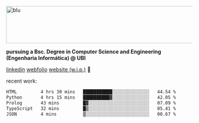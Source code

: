 
<img width="1415" height="100" alt="blu" src="https://github.com/rdsilva01/rdsilva01/assets/101207588/deb060e5-d035-4f09-b511-e3f50605b207">

**pursuing a Bsc. Degree in Computer Science and Engineering (Engenharia Informática) @ UBI** 

[linkedin](https://www.linkedin.com/in/rodrigo-silva-455b291bb/)
[webfolio](https://rdsilva01.github.io/portfolio-resume)
[website (w.i.p.)](https://rdsilva01.github.io/) 🏁

<!-- ![](https://komarev.com/ghpvc/?username=rdsilva01) -->

recent work:
<!--START_SECTION:waka-->

```txt
HTML         4 hrs 30 mins   ███████████░░░░░░░░░░░░░░   44.54 %
Python       4 hrs 15 mins   ██████████▓░░░░░░░░░░░░░░   42.05 %
Prolog       43 mins         █▓░░░░░░░░░░░░░░░░░░░░░░░   07.09 %
TypeScript   32 mins         █▒░░░░░░░░░░░░░░░░░░░░░░░   05.41 %
JSON         4 mins          ▒░░░░░░░░░░░░░░░░░░░░░░░░   00.67 %
```

<!--END_SECTION:waka-->

